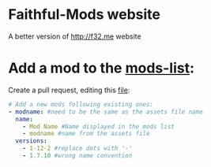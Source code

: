 # Faithful-Mods website
A better version of http://f32.me website

# Add a mod to the [mods-list](https://faithful-mods.github.io/mods-list):
Create a pull request, editing this [file](https://github.com/Faithful-Mods/Faithful-Mods.github.io/blob/master/_data/mods.yml):
```yaml
# Add a new mods following existing ones:
- modname: #need to be the same as the assets file name
  name:
    - Mod Name #Name displayed in the mods list
    - modname #name from the assets file
  versions:
    - 1-12-2 #replace dots with '-'
    - 1.7.10 #wrong name convention
```
